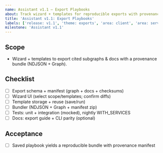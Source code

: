 ```yaml
---
name: Assistant v1.1 — Export Playbooks
about: Track wizard + templates for reproducible exports with provenance
title: 'Assistant v1.1: Export Playbooks'
labels: ['release: v1.1', 'theme: exports', 'area: client', 'area: server']
milestone: 'Assistant v1.1'
---
```


## Scope

- Wizard + templates to export cited subgraphs & docs with a provenance bundle (NDJSON + Graph).

## Checklist

- [ ] Export schema + manifest (graph + docs + checksums)
- [ ] Wizard UI (select scope/templates; confirm diffs)
- [ ] Template storage + reuse (save/run)
- [ ] Bundler (NDJSON + Graph + manifest zip)
- [ ] Tests: unit + integration (mocked), nightly WITH_SERVICES
- [ ] Docs: export guide + CLI parity (optional)

## Acceptance

- [ ] Saved playbook yields a reproducible bundle with provenance manifest
